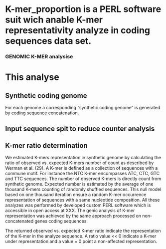 # K-mer_proportion is a PERL software suit wich anable K-mer representativity analyze in coding sequences data set. 

### GENOMIC K-MER analysise ###

# This analyse 

##  Synthetic coding genome
For each genome a corresponding “synthetic coding genome” is generated by coding sequence concatenation.

##  Input sequence spit to reduce counter analysis 


##  K-mer ratio determination
We estimated K-mers representation in synthetic genome by calculating the ratio of observed vs. expected K-mers number of count as described by Werman et al. (29). A K-mer is defined as a collection of sequences with a commune motif. For instance the NTC K-mer encompasses ATC, CTC, GTC and TTC sequences. The number of observed K-mers is directly count from synthetic genome.  Expected number is estimated by the average of one thousand K-mers counting of randomly shuffled sequences. This null model based on one thousand iteration ensure a random K-mer occurrence representation of sequences with a same nucleotide composition. All these analyzes was performed by developed custom PERL software which is accessible in open access at XXX.
The genic analysis of K-mer representation was achieved by the same approach processed on non-concatenated genes coding sequences.


The returned observed vs. expected K-mer ratio indicate the representation of the K-mer in the analyze sequence. A ratio value << 0 indicate a K-mer under representation and a value = 0 point a non-affected representation.  


